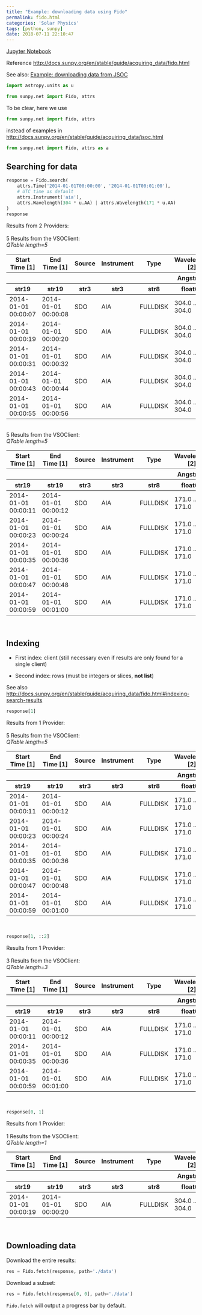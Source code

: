 ```yaml
---
title: "Example: downloading data using Fido"
permalink: fido.html
categories: 'Solar Physics'
tags: [python, sunpy]
date: 2018-07-11 22:10:47
---
```

[<i class="fas fa-download"></i> Jupyter Notebook](/downloads/notebooks/fido.zip)

Reference <http://docs.sunpy.org/en/stable/guide/acquiring_data/fido.html>

 See also: [Example: downloading data from JSOC](jsoc.html)


```python
import astropy.units as u

from sunpy.net import Fido, attrs
```

To be clear, here we use
```python
from sunpy.net import Fido, attrs
```
instead of examples in <http://docs.sunpy.org/en/stable/guide/acquiring_data/jsoc.html>
```python
from sunpy.net import Fido, attrs as a
```
<!-- more -->


## Searching for data

```python
response = Fido.search(
    attrs.Time('2014-01-01T00:00:00', '2014-01-01T00:01:00'),
    # UTC time as default
    attrs.Instrument('aia'),
    attrs.Wavelength(304 * u.AA) | attrs.Wavelength(171 * u.AA)
)
response
```




Results from 2 Providers:<br><br>5 Results from the VSOClient:<br><i>QTable length=5</i>
<table id="table23199520252144" class="table-striped table-bordered table-condensed">
<thead><tr><th>Start Time [1]</th><th>End Time [1]</th><th>Source</th><th>Instrument</th><th>Type</th><th>Wavelength [2]</th></tr></thead>
<thead><tr><th></th><th></th><th></th><th></th><th></th><th>Angstrom</th></tr></thead>
<thead><tr><th>str19</th><th>str19</th><th>str3</th><th>str3</th><th>str8</th><th>float64</th></tr></thead>
<tr><td>2014-01-01 00:00:07</td><td>2014-01-01 00:00:08</td><td>SDO</td><td>AIA</td><td>FULLDISK</td><td>304.0 .. 304.0</td></tr>
<tr><td>2014-01-01 00:00:19</td><td>2014-01-01 00:00:20</td><td>SDO</td><td>AIA</td><td>FULLDISK</td><td>304.0 .. 304.0</td></tr>
<tr><td>2014-01-01 00:00:31</td><td>2014-01-01 00:00:32</td><td>SDO</td><td>AIA</td><td>FULLDISK</td><td>304.0 .. 304.0</td></tr>
<tr><td>2014-01-01 00:00:43</td><td>2014-01-01 00:00:44</td><td>SDO</td><td>AIA</td><td>FULLDISK</td><td>304.0 .. 304.0</td></tr>
<tr><td>2014-01-01 00:00:55</td><td>2014-01-01 00:00:56</td><td>SDO</td><td>AIA</td><td>FULLDISK</td><td>304.0 .. 304.0</td></tr>
</table><br>5 Results from the VSOClient:<br><i>QTable length=5</i>
<table id="table23199530661536" class="table-striped table-bordered table-condensed">
<thead><tr><th>Start Time [1]</th><th>End Time [1]</th><th>Source</th><th>Instrument</th><th>Type</th><th>Wavelength [2]</th></tr></thead>
<thead><tr><th></th><th></th><th></th><th></th><th></th><th>Angstrom</th></tr></thead>
<thead><tr><th>str19</th><th>str19</th><th>str3</th><th>str3</th><th>str8</th><th>float64</th></tr></thead>
<tr><td>2014-01-01 00:00:11</td><td>2014-01-01 00:00:12</td><td>SDO</td><td>AIA</td><td>FULLDISK</td><td>171.0 .. 171.0</td></tr>
<tr><td>2014-01-01 00:00:23</td><td>2014-01-01 00:00:24</td><td>SDO</td><td>AIA</td><td>FULLDISK</td><td>171.0 .. 171.0</td></tr>
<tr><td>2014-01-01 00:00:35</td><td>2014-01-01 00:00:36</td><td>SDO</td><td>AIA</td><td>FULLDISK</td><td>171.0 .. 171.0</td></tr>
<tr><td>2014-01-01 00:00:47</td><td>2014-01-01 00:00:48</td><td>SDO</td><td>AIA</td><td>FULLDISK</td><td>171.0 .. 171.0</td></tr>
<tr><td>2014-01-01 00:00:59</td><td>2014-01-01 00:01:00</td><td>SDO</td><td>AIA</td><td>FULLDISK</td><td>171.0 .. 171.0</td></tr>
</table><br>



## Indexing

* First index: client (still necessary even if results are only found for a single client)

* Second index: rows (must be integers or slices, **not list**)

See also <http://docs.sunpy.org/en/stable/guide/acquiring_data/fido.html#indexing-search-results>

```python
response[1]
```




Results from 1 Provider:<br><br>5 Results from the VSOClient:<br><i>QTable length=5</i>
<table id="table23199520359032" class="table-striped table-bordered table-condensed">
<thead><tr><th>Start Time [1]</th><th>End Time [1]</th><th>Source</th><th>Instrument</th><th>Type</th><th>Wavelength [2]</th></tr></thead>
<thead><tr><th></th><th></th><th></th><th></th><th></th><th>Angstrom</th></tr></thead>
<thead><tr><th>str19</th><th>str19</th><th>str3</th><th>str3</th><th>str8</th><th>float64</th></tr></thead>
<tr><td>2014-01-01 00:00:11</td><td>2014-01-01 00:00:12</td><td>SDO</td><td>AIA</td><td>FULLDISK</td><td>171.0 .. 171.0</td></tr>
<tr><td>2014-01-01 00:00:23</td><td>2014-01-01 00:00:24</td><td>SDO</td><td>AIA</td><td>FULLDISK</td><td>171.0 .. 171.0</td></tr>
<tr><td>2014-01-01 00:00:35</td><td>2014-01-01 00:00:36</td><td>SDO</td><td>AIA</td><td>FULLDISK</td><td>171.0 .. 171.0</td></tr>
<tr><td>2014-01-01 00:00:47</td><td>2014-01-01 00:00:48</td><td>SDO</td><td>AIA</td><td>FULLDISK</td><td>171.0 .. 171.0</td></tr>
<tr><td>2014-01-01 00:00:59</td><td>2014-01-01 00:01:00</td><td>SDO</td><td>AIA</td><td>FULLDISK</td><td>171.0 .. 171.0</td></tr>
</table><br>



```python
response[1, ::2]
```




Results from 1 Provider:<br><br>3 Results from the VSOClient:<br><i>QTable length=3</i>
<table id="table23199520361608" class="table-striped table-bordered table-condensed">
<thead><tr><th>Start Time [1]</th><th>End Time [1]</th><th>Source</th><th>Instrument</th><th>Type</th><th>Wavelength [2]</th></tr></thead>
<thead><tr><th></th><th></th><th></th><th></th><th></th><th>Angstrom</th></tr></thead>
<thead><tr><th>str19</th><th>str19</th><th>str3</th><th>str3</th><th>str8</th><th>float64</th></tr></thead>
<tr><td>2014-01-01 00:00:11</td><td>2014-01-01 00:00:12</td><td>SDO</td><td>AIA</td><td>FULLDISK</td><td>171.0 .. 171.0</td></tr>
<tr><td>2014-01-01 00:00:35</td><td>2014-01-01 00:00:36</td><td>SDO</td><td>AIA</td><td>FULLDISK</td><td>171.0 .. 171.0</td></tr>
<tr><td>2014-01-01 00:00:59</td><td>2014-01-01 00:01:00</td><td>SDO</td><td>AIA</td><td>FULLDISK</td><td>171.0 .. 171.0</td></tr>
</table><br>



```python
response[0, 1]
```




Results from 1 Provider:<br><br>1 Results from the VSOClient:<br><i>QTable length=1</i>
<table id="table23199531124496" class="table-striped table-bordered table-condensed">
<thead><tr><th>Start Time [1]</th><th>End Time [1]</th><th>Source</th><th>Instrument</th><th>Type</th><th>Wavelength [2]</th></tr></thead>
<thead><tr><th></th><th></th><th></th><th></th><th></th><th>Angstrom</th></tr></thead>
<thead><tr><th>str19</th><th>str19</th><th>str3</th><th>str3</th><th>str8</th><th>float64</th></tr></thead>
<tr><td>2014-01-01 00:00:19</td><td>2014-01-01 00:00:20</td><td>SDO</td><td>AIA</td><td>FULLDISK</td><td>304.0 .. 304.0</td></tr>
</table><br>



## Downloading data

Download the entire results:

```python
res = Fido.fetch(response, path='./data')
```

Download a subset:

```python
res = Fido.fetch(response[0, 0], path='./data')
```

`Fido.fetch` will output a progress bar by default.
